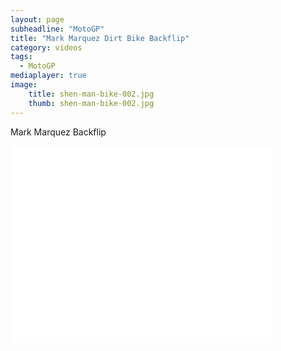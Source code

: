 ```yaml
---
layout: page
subheadline: "MotoGP"
title: "Mark Marquez Dirt Bike Backflip"
category: videos
tags:
  - MotoGP
mediaplayer: true
image:
    title: shen-man-bike-002.jpg
    thumb: shen-man-bike-002.jpg
---
```

Mark Marquez Backflip
<div class="flex-video widescreen youtube">
<iframe width="420" height="315" src="//www.foxsports.com.au/video/motorsport/motogp/marquezs-backflip-prank!495560" frameborder="0" allowfullscreen></iframe>
</div>
